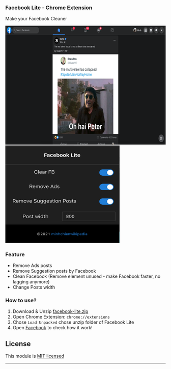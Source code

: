 ### Facebook Lite - Chrome Extension
Make your Facebook Cleaner

<img src="./demo.png" width="719.5" height="372.5" />
<img src="./demo-2.png" width="359" height="306" />

### Feature
* Remove Ads posts
* Remove Suggestion posts by Facebook
* Clean Facebook (Remove element unused - make Facebook faster, no lagging anymore)
* Change Posts width

### How to use?

1. Download & Unzip [facebook-lite.zip](https://github.com/minhchienwikipedia/facebook-lite/releases/)
2. Open Chrome Extension: `chrome://extensions`
3. Chose `Load Unpacked` chose unzip folder of Facebook Lite
4. Open [Facebook](https://www.facebook.com/) to check how it work!

## License

This module is [MIT licensed](./LICENSE)

---